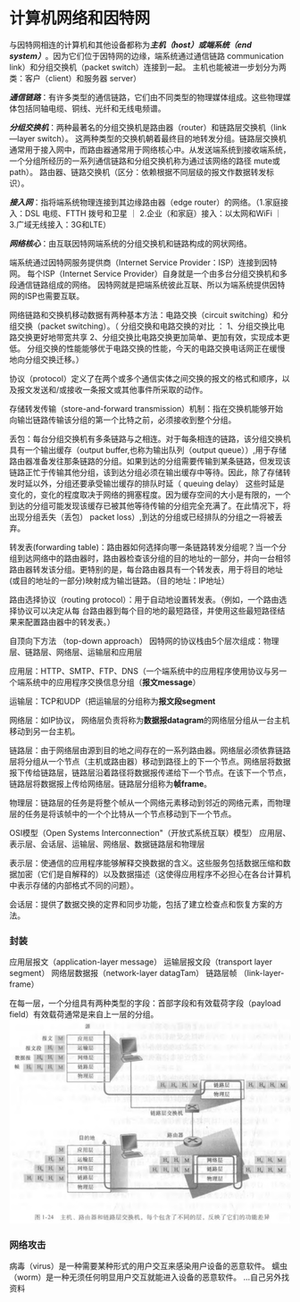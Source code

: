 
# 计算机网络和因特网


与因特网相连的计算机和其他设备都称为***主机（host）或端系统（end system）***。因为它们位于因特网的边缘，端系统通过通信链路 communication link）和分组交换机（packet switch）连接到一起。
主机也能被进一步划分为两类：客户（client）和服务器 server）

***通信链路***：有许多类型的通信链路，它们由不同类型的物理媒体组成。这些物理媒体包括同轴电缆、铜线、光纤和无线电频谱。

***分组交换机***：两种最著名的分组交换机是路由器（router）和链路层交换机（link—layer switch）。 
这两种类型的交换机朝着最终目的地转发分组。链路层交换机通常用于接入网中，而路由器通常用于网络核心中。从发送端系统到接收端系统，一个分组所经历的一系列通信链路和分组交换机称为通过该网络的路径 mute或path）。
路由器、链路交换机（区分：依赖根据不同层级的报文作数据转发标识）。

***接入网***：指将端系统物理连接到其边缘路由器（edge router）的网络。（1.家庭接入：DSL 电缆、FTTH 拨号和卫星 ｜  2.企业（和家庭）接入：以太网和WiFi ｜ 3.广域无线接入：3G和LTE）

***网络核心***：由互联因特网端系统的分组交换机和链路构成的网状网络。

端系统通过因特网服务提供商（Internet Service Provider：ISP）连接到因特网。
每个ISP（Internet Service Provider）自身就是一个由多台分组交换机和多段通信链路组成的网络。
因特网就是把端系统彼此互联、所以为端系统提供因特网的ISP也需要互联。

网络链路和交换机移动数据有两种基本方法：电路交换（circuit switching）和分组交换（packet switching）。（
分组交换和电路交换的对比 ：
1、分组交换比电路交换更好地带宽共享
2、分组交换比电路交换更加简单、更加有效，实现成本更低。
分组交换的性能能够优于电路交换的性能，今天的电路交换电话网正在缓慢地向分组交换迁移。）

协议（protocol）定义了在两个或多个通信实体之间交换的报文的格式和顺序，以及报文发送和/或接收一条报文或其他事件所采取的动作。

存储转发传输（store-and-forward transmission）机制：指在交换机能够开始向输岀链路传输该分组的第一个比特之前，必须接收到整个分组。

丢包：每台分组交换机有多条链路与之相连。对于每条相连的链路，该分组交换机具有一个输出缓存（output buffer,也称为输出队列（output queue））,用于存储路由器准备发往那条链路的分组。如果到达的分组需要传输到某条链路，但发现该链路正忙于传输其他分组，该到达分组必须在输出缓存中等待。因此，除了存储转发时延以外，分组还要承受输岀缓存的排队时延（ queuing delay） 这些时延是变化的，变化的程度取决于网络的拥塞程度。因为缓存空间的大小是有限的，一个到达的分组可能发现该缓存已被其他等待传输的分组完全充满了。在此情况下，将出现分组丢失（丢包） packet loss）,到达的分组或已经排队的分组之一将被丢弃。

转发表(forwarding table)：路由器如何选择向哪一条链路转发分组呢？当一个分组到达网络中的路由器时，路由器检查该分组的目的地址的一部分，并向一台相邻路由器转发该分组。更特别的是，每台路由器具有一个转发表，用于将目的地址(或目的地址的一部分)映射成为输岀链路。（目的地址：IP地址）

路由选择协议（routing protocol）：用于自动地设置转发表。（例如，一个路由选择协议可以决定从每
台路由器到每个目的地的最短路径，并使用这些最短路径结果来配置路由器中的转发表。）


自顶向下方法 （top-down approach）
因特网的协议栈由5个层次组成：物理层、链路层、网络层、运输层和应用层

应用层：HTTP、SMTP、FTP、DNS（一个端系统中的应用程序使用协议与另一个端系统中的应用程序交换信息分组（**报文message**）

运输层：TCP和UDP（把运输层的分组称为**报文段segment**

网络层：如IP协议， 网络层负责将称为**数据报datagram**的网络层分组从一台主机移动到另一台主机。

链路层：由于网络层由源到目的地之间存在的一系列路由器。网络层必须依靠链路层将分组从一个节点（主机或路由器）移动到路径上的下一个节点。网络层将数据报下传给链路层，链路层沿着路径将数据报传递给下一个节点。在该下一个节点，链路层将数据报上传给网络层。链路层分组称为**帧frame**。

物理层：链路层的任务是将整个帧从一个网络元素移动到邻近的网络元素，而物理层的任务是将该帧中的一个个比特从一个节点移动到下一个节点。

OSI模型（Open Systems Interconnection"（开放式系统互联）模型）
应用层、表示层、会话层、运输层、网络层、数据链路层和物理层

表示层：使通信的应用程序能够解释交换数据的含义。这些服务包括数据压缩和数据加密（它们是自解释的）以及数据描述（这使得应用程序不必担心在各台计算机中表示存储的内部格式不同的问题）。

会话层：提供了数据交换的定界和同步功能，包括了建立检查点和恢复方案的方法。


### 封装
应用层报文（application-layer message）
运输层报文段（transport layer segment）
网络层数据报（network-layer datagTam）
链路层帧 （link-layer-frame）

在每一层，一个分组具有两种类型的字段：首部字段和有效载荷字段（payload field）有效载荷通常是来自上一层的分组。
![主机、路由器和链路层交换机，每个包含了不同的层，反映了它们的功能差异](/计算机网络-自顶向下方法第七版/image/主机、路由器和链路层交换机，每个包含了不同的层，反映了它们的功能差异.png)



### 网络攻击
病毒（virus）是一种需要某种形式的用户交互来感染用户设备的恶意软件。
蠕虫（worm）是一种无须任何明显用户交互就能进入设备的恶意软件。
...自己另外找资料
